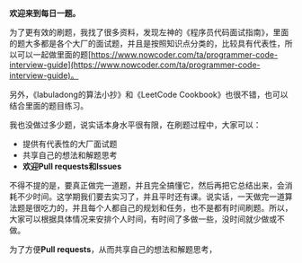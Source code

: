 

**欢迎来到每日一题。**



为了更有效的刷题，我找了很多资料，发现左神的《程序员代码面试指南》，里面的题大多都是各个大厂的面试题，并且是按照知识点分类的，比较具有代表性，所以可以一起做里面的题[https://www.nowcoder.com/ta/programmer-code-interview-guide](https://www.nowcoder.com/ta/programmer-code-interview-guide)。

另外，《labuladong的算法小抄》和《LeetCode Cookbook》也很不错，也可以结合里面的题目练习。

我也没做过多少题，说实话本身水平很有限，在刷题过程中，大家可以：

- 提供有代表性的大厂面试题
- 共享自己的想法和解题思考
- **欢迎Pull requests和Issues**

不得不提的是，要真正做完一道题，并且完全搞懂它，然后再把它总结出来，会消耗不少时间。这学期我们要去实习了，并且平时还有课。说实话，一天做完一道算法题是很吃力的，并且每个人都自己的规划和任务，也不是都有时间刷题。所以，大家可以根据具体情况来安排个人时间，有时间了多做一些，没时间就少做或不做。

为了方便**Pull requests**，从而共享自己的想法和解题思考，







